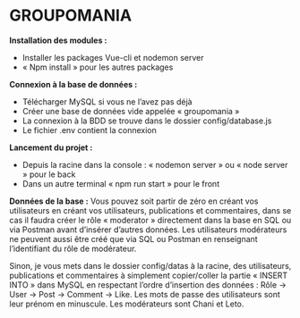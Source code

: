 # GROUPOMANIA

**Installation des modules :**
* Installer les packages Vue-cli et nodemon server
* « Npm install » pour les autres packages

**Connexion à la base de données :**
* Télécharger MySQL si vous ne l’avez pas déjà
* Créer une base de données vide appelée « groupomania »
* La connexion à la BDD se trouve dans le dossier config/database.js
* Le fichier .env contient la connexion

**Lancement du projet :**
* Depuis la racine dans la console : « nodemon server » ou « node server » pour le back
* Dans un autre terminal « npm run start » pour le front

**Données de la base :**
Vous pouvez soit partir de zéro en créant vos utilisateurs en créant vos utilisateurs, publications et commentaires, dans se cas il faudra créer le rôle « moderator » directement dans la base en SQL ou via Postman avant d’insérer d’autres données. Les utilisateurs modérateurs ne peuvent aussi être créé que via SQL ou Postman en renseignant l’identifiant du rôle de modérateur.

Sinon, je vous mets dans le dossier config/datas à la racine, des utilisateurs, publications et commentaires à simplement copier/coller la partie « INSERT INTO » dans MySQL en respectant l’ordre d’insertion des données : Rôle -> User -> Post -> Comment -> Like. Les mots de passe des utilisateurs sont leur prénom en minuscule. Les modérateurs sont Chani et Leto.
